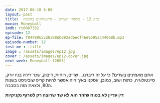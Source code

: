 ```yaml
---
date: 2017-06-18 6:00
layout: post
title: 	פרק 12 - מכסחי השדים - סיינטולוגים בחשכה
movie: Moneyball
imdb: tt0087332
episode: 12
ep-file: f8448065528388eb093adaecf46e9b95ac440a8b.mp3
episode-number: 12
test-me : :title
image : /assets/images/ep12.jpg
cover : /assets/images/ep12-cover.jpg
next-week: Moneyball (2003)
---
```

אתם מאמינים בשדים? כי על זה דיברנו... שדים, רוחות, דיבוק, שכר דירה בניו יורק, סיינטולוגיה, כתות ושוב, כמובן, עסקנו באיך היה אפשר להיות קריפ שוביניסט בשנות ה80, ולצאת מזה בסבבה.

**דין עדיין לא בטוח שזהר הוא לא שד שרוצה רק לטרוף נקניקיות**